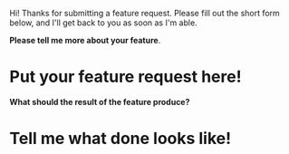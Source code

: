Hi! Thanks for submitting a feature request. Please fill out the
short form below, and I'll get back to you as soon as I'm able.

**Please tell me more about your feature**.

# Put your feature request here!

**What should the result of the feature produce?**

# Tell me what done looks like!
